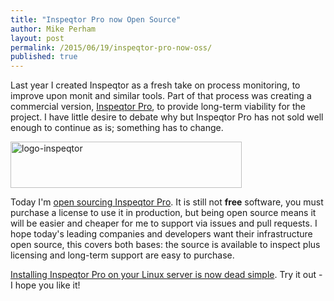 ```yaml
---
title: "Inspeqtor Pro now Open Source"
author: Mike Perham
layout: post
permalink: /2015/06/19/inspeqtor-pro-now-oss/
published: true
---
```


Last year I created Inspeqtor as a fresh take on process monitoring, to improve upon monit and similar tools.  Part of that process was
creating a commercial version, [Inspeqtor Pro][0], to provide long-term viability for the project.  I have little desire to
debate why but Inspeqtor Pro has not sold well enough to continue as is; something has to change.

[<img src="http://www.mikeperham.com/wp-content/uploads/2014/09/logo-inspeqtor.png" alt="logo-inspeqtor" width="370" height="74" class="alignnone size-full wp-image-1840" />][1]

Today I'm [open sourcing Inspeqtor Pro][2].  It is still not **free** software, you must purchase a license to use it in production,
but being open source means it will be easier and cheaper for me to support via issues and pull requests.  I hope today's leading companies
and developers want their infrastructure open source, this covers both bases: the source is available to inspect plus
licensing and long-term support are easy to purchase.

[Installing Inspeqtor Pro on your Linux server is now dead simple][3].  Try it out - I hope you like it!

 [0]: http://www.contribsys.com/inspeqtor/
 [1]: http://www.contribsys.com/inspeqtor/
 [2]: https://github.com/mperham/inspeqtor-pro
 [3]: https://github.com/mperham/inspeqtor/wiki/Pro-Installation
